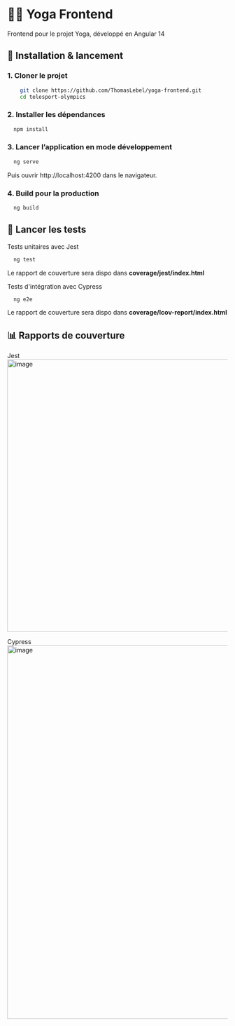 # 🧘‍♀️ Yoga Frontend

Frontend pour le projet Yoga, développé en Angular 14

## 🚀 Installation & lancement

### 1. Cloner le projet

```bash
    git clone https://github.com/ThomasLebel/yoga-frontend.git
    cd telesport-olympics
```

### 2. Installer les dépendances

```bash
  npm install
```

### 3. Lancer l’application en mode développement

```bash
  ng serve
```
Puis ouvrir http://localhost:4200 dans le navigateur.

### 4. Build pour la production

```bash
  ng build
```

## 🧪 ️Lancer les tests

Tests unitaires avec Jest

```bash
  ng test
```

Le rapport de couverture sera dispo dans **coverage/jest/index.html**

Tests d'intégration avec Cypress

```bash
  ng e2e
```

Le rapport de couverture sera dispo dans **coverage/lcov-report/index.html**

## 📊 Rapports de couverture

Jest 
<img width="1917" height="622" alt="image" src="https://github.com/user-attachments/assets/b5e71958-8ce3-4970-bb0f-a360302d1637" />

Cypress
<img width="1921" height="853" alt="image" src="https://github.com/user-attachments/assets/0a7e6b9e-2f1a-47ac-9b8b-a19b684eb066" />

